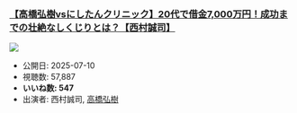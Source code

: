 ### [【高橋弘樹vsにしたんクリニック】20代で借金7,000万円！成功までの壮絶なしくじりとは？【西村誠司】](https://www.youtube.com/watch?v=y7lt6HdPtw0)
[![](https://img.youtube.com/vi/y7lt6HdPtw0/sddefault.jpg)](https://www.youtube.com/watch?v=y7lt6HdPtw0)
-   公開日: 2025-07-10
-   視聴数: 57,887
-   **いいね数: 547**
-   出演者: 西村誠司, [高橋弘樹](/rehacq_fan/people/高橋弘樹 "wikilink")
